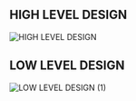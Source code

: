 ## HIGH LEVEL DESIGN
![HIGH LEVEL DESIGN](https://user-images.githubusercontent.com/86190217/125583236-153bd6ac-4532-4c29-8856-ca47eb4f7076.jpg)

## LOW LEVEL DESIGN
![LOW LEVEL DESIGN (1)](https://user-images.githubusercontent.com/86190217/125584051-1eceba1c-bdad-401d-9c56-bd5851c6b4ad.jpg)


